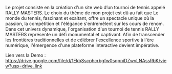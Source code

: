 <p font-family:"Arial, sans-serif" , color:"#333333" ,  font-size:"16px",  line-height:"1.5"> Le projet consiste en la création d'un site web d’un tournoi de tennis appelé RALLY MASTERS. Le choix du thème de mon projet est dû au fait que Le monde du tennis, fascinant et exaltant, offre un spectacle unique où la passion, la compétition et l'élégance s'entremêlent sur les cours de renom. Dans cet univers dynamique, l'organisation d'un tournoi de tennis RALLY MASTERS représente un défi monumental et captivant. Afin de transcender les frontières traditionnelles et de célébrer l'excellence sportive à l'ère numérique, l'émergence d'une plateforme interactive devient impérative.</p>
<p class="text">Lien vers la Demo : <a class="link" href="https://drive.google.com/file/d/1EkbSscphcrbgfw0sqpniDZwvLNAssRbK/view?usp=drive_link">https://drive.google.com/file/d/1EkbSscphcrbgfw0sqpniDZwvLNAssRbK/view?usp=drive_link</a></p>

